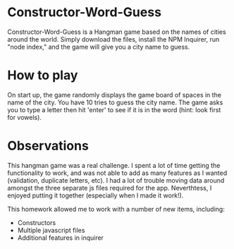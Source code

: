 # Constructor-Word-Guess

Constructor-Word-Guess is a Hangman game based on the names of cities around the world. Simply download the files, install the NPM Inquirer, run "node index," and the game will give you a city name to guess.

# How to play

On start up, the game randomly displays the game board of spaces in the name of the city. You have 10 tries to guess the city name. The game asks you to type a letter then hit 'enter' to see if it is in the word (hint: look first for vowels). 

# Observations

This hangman game was a real challenge. I spent a lot of time getting the functionality to work, and was not able to add as many features as I wanted (validation, duplicate letters, etc). I had a lot of trouble moving data around amongst the three separate js files required for the app. Neverthtess, I enjoyed putting it together (especially when I made it work!). 

This homework allowed me to work with a number of new items, including:
- Constructors 
- Multiple javascript files
- Additional features in inquirer 



